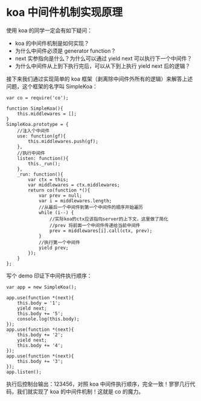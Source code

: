 # koa 中间件机制实现原理

使用 koa 的同学一定会有如下疑问：

* koa 的中间件机制是如何实现？
* 为什么中间件必须是 generator function？
* next 实参指向是什么？为什么可以通过 yield next 可以执行下一个中间件？
* 为什么中间件从上到下执行完后，可以从下到上执行 yield next 后的逻辑？

接下来我们通过实现简单的 koa 框架（剥离除中间件外所有的逻辑）来解答上述问题，这个框架的名字叫 SimpleKoa：

    var co = require('co');
    
    function SimpleKoa(){
        this.middlewares = [];
    }
    SimpleKoa.prototype = {
        //注入个中间件
        use: function(gf){
            this.middlewares.push(gf);
        },
        //执行中间件
        listen: function(){
            this._run();
        },
        _run: function(){
            var ctx = this;
            var middlewares = ctx.middlewares;
            return co(function *(){
                var prev = null;
                var i = middlewares.length;
                //从最后一个中间件到第一个中间件的顺序开始遍历
                while (i--) {
                    //实际koa的ctx应该指向server的上下文，这里做了简化
                    //prev 将前面一个中间件传递给当前中间件
                    prev = middlewares[i].call(ctx, prev);
                }
                //执行第一个中间件
                yield prev;
            });
        }
    };
    
写个 demo 印证下中间件执行顺序：

    var app = new SimpleKoa();
    
    app.use(function *(next){
        this.body = '1';
        yield next;
        this.body += '5';
        console.log(this.body);
    });
    app.use(function *(next){
        this.body += '2';
        yield next;
        this.body += '4';
    });
    app.use(function *(next){
        this.body += '3';
    });
    app.listen();
    
执行后控制台输出：123456，对照 koa 中间件执行顺序，完全一致！寥寥几行代码，我们就实现了 koa 的中间件机制！这就是 co 的魔力。
